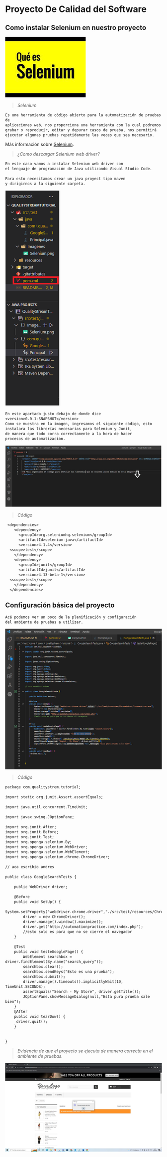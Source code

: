 # Proyecto De Calidad del Software

## Como instalar Selenium en nuestro proyecto

![Image text](https://github.com/Mauxd777/QualityStreamTutorial/blob/main/src/test/java/Imagenes/Selenium.png)

>*Selenium*

```text
Es una herramienta de código abierto para la automatización de pruebas de 
aplicaciones web, nos proporciona una herramienta con la cual podremos 
grabar o reproducir, editar y depurar casos de prueba, nos permitirá
ejecutar algunas pruebas repetidamente las veces que sea necesario.
```

Más información sobre [Selenium](https://inmediatum.com/blog/piensa-digital/que-es-selenium-y-para-que-sirve/).

>*¿Como descargar Selenium web driver?*

```text
En este caso vamos a instalar Selenium web driver con 
el lenguaje de programación de Java utilizando Visual Studio Code.

Para esto necesitamos crear un java proyect tipo maven 
y dirigirnos a la siguiente carpeta.
```

![Image text](https://github.com/Mauxd777/QualityStreamTutorial/blob/main/src/test/java/Imagenes/Carpeta.PNG)

```text
En este apartado justo debajo de donde dice 
<version>0.0.1-SNAPSHOT</version>
Como se muestra en la imagen, ingresamos el siguiente código, esto 
instalara las librerías necesarias para Selenium y Junit,
de manera que todo corra correctamente a la hora de hacer
procesos de automatización.
```

![Image text](https://github.com/Mauxd777/QualityStreamTutorial/blob/main/src/test/java/Imagenes/Donde.png)

>*Código*

```text
 <dependencies>
    <dependency>
      <groupId>org.seleniumhq.selenium</groupId>
      <artifactId>selenium-java</artifactId>
      <version>4.1.4</version>
  <scope>test</scope>
    </dependency>
    <dependency>
      <groupId>junit</groupId>
      <artifactId>junit</artifactId>
      <version>4.13-beta-1</version>
  <scope>test</scope>
    </dependency>
  </dependencies>
```

## Configuración básica del proyecto

```text
Acá podemos ver un poco de la planificación y configuración
del ambiente de pruebas a utilizar.
```

![Image text](https://github.com/Mauxd777/QualityStreamTutorial/blob/main/src/test/java/Imagenes/Micodigo.png)

>*Código*

```text
package com.qualitystrem.tutorial;

import static org.junit.Assert.assertEquals;

import java.util.concurrent.TimeUnit;

import javax.swing.JOptionPane;

import org.junit.After;
import org.junit.Before;
import org.junit.Test;
import org.openqa.selenium.By;
import org.openqa.selenium.WebDriver;
import org.openqa.selenium.WebElement;
import org.openqa.selenium.chrome.ChromeDriver;

// aca escribio andres

public class GoogleSearchTests {
	
	public WebDriver driver;
	
	@Before
	public void SetUp() {
		System.setProperty("webdriver.chrome.driver","./src/test/resources/Chromedriver/chromedriver.exe");
		driver = new ChromeDriver();
		driver.manage().window().maximize();
		driver.get("http://automationpractice.com/index.php");
		//esto solo es para que no se cierre el navegador
	}
	
	@Test
	public void testeGooglePage() {
		WebElement searchbox = driver.findElement(By.name("search_query"));
		searchbox.clear();
		searchbox.sendKeys("Esto es una prueba");
		searchbox.submit();
		driver.manage().timeouts().implicitlyWait(10, TimeUnit.SECONDS);
		assertEquals("Search - My Store", driver.getTitle());
		JOptionPane.showMessageDialog(null,"Esta pura prueba sale bien");
	}
	@After
	public void tearDow() {
	 driver.quit();
	}


}
```

>*Evidencia de que el proyecto se ejecuta de manera correcta en el ambiente de pruebas.*

![Image text](https://github.com/Mauxd777/QualityStreamTutorial/blob/main/src/test/java/Imagenes/Prueba.png)
